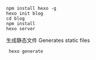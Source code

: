 ````
npm install hexo -g
hexo init blog
cd blog
npm install
hexo server
````

生成静态文件 Generates static files
````
 hexo generate
 ````
